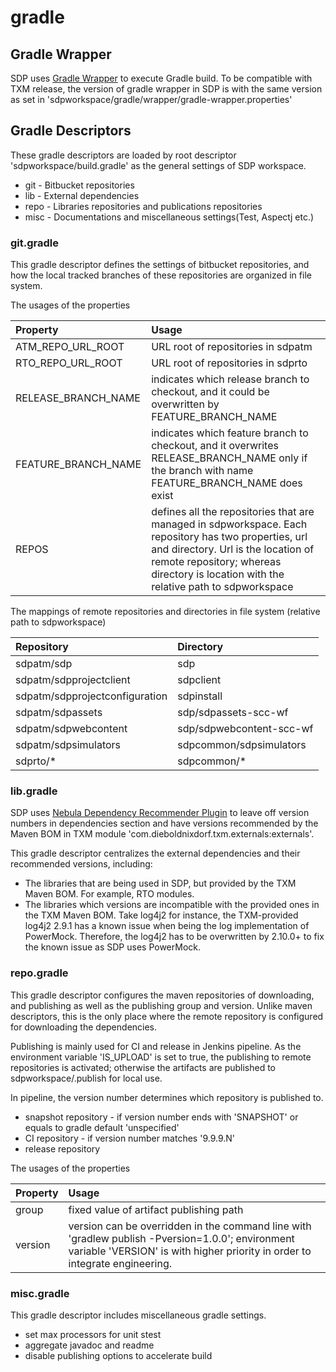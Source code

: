 # gradle

## Gradle Wrapper

SDP uses
[Gradle Wrapper](https://docs.gradle.org/current/userguide/gradle_wrapper.html)
to execute Gradle build. To be compatible with TXM release, the version
of gradle wrapper in SDP is with the same version as set in
'sdpworkspace/gradle/wrapper/gradle-wrapper.properties'

## Gradle Descriptors

These gradle descriptors are loaded by root descriptor
'sdpworkspace/build.gradle' as the general settings of SDP workspace.

- git - Bitbucket repositories
- lib - External dependencies
- repo - Libraries repositories and publications repositories
- misc - Documentations and miscellaneous settings(Test, Aspectj etc.)

### git.gradle

This gradle descriptor defines the settings of bitbucket repositories,
and how the local tracked branches of these repositories are organized
in file system.

The usages of the properties

| Property            | Usage                                                                                                                                                                                                                                |
|:--------------------|:-------------------------------------------------------------------------------------------------------------------------------------------------------------------------------------------------------------------------------------|
| ATM_REPO_URL_ROOT   | URL root of repositories in sdpatm                                                                                                                                                                                                   |
| RTO_REPO_URL_ROOT   | URL root of repositories in sdprto                                                                                                                                                                                                   |
| RELEASE_BRANCH_NAME | indicates which release branch to checkout, and it could be overwritten by FEATURE_BRANCH_NAME                                                                                                                                       |
| FEATURE_BRANCH_NAME | indicates which feature branch to checkout, and it overwrites RELEASE_BRANCH_NAME only if the branch with name FEATURE_BRANCH_NAME does exist                                                                                        |
| REPOS               | defines all the repositories that are managed in sdpworkspace. Each repository has two properties, url and directory. Url is the location of remote repository; whereas directory is location with the relative path to sdpworkspace |

The mappings of remote repositories and directories in file system 
(relative path to sdpworkspace)

| Repository                     | Directory                |
|:-------------------------------|:-------------------------|
| sdpatm/sdp                     | sdp                      |
| sdpatm/sdpprojectclient        | sdpclient                |
| sdpatm/sdpprojectconfiguration | sdpinstall               |
| sdpatm/sdpassets               | sdp/sdpassets-scc-wf     |
| sdpatm/sdpwebcontent           | sdp/sdpwebcontent-scc-wf |
| sdpatm/sdpsimulators           | sdpcommon/sdpsimulators  |
| sdprto/*                       | sdpcommon/*              |

### lib.gradle

SDP uses
[Nebula Dependency Recommender Plugin](https://github.com/nebula-plugins/nebula-dependency-recommender-plugin)
to leave off version numbers in dependencies section and have versions
recommended by the Maven BOM in TXM module
'com.dieboldnixdorf.txm.externals:externals'.

This gradle descriptor centralizes the external dependencies and their
recommended versions, including:

- The libraries that are being used in SDP, but provided by the TXM
  Maven BOM. For example, RTO modules.
- The libraries which versions are incompatible with the provided ones
  in the TXM Maven BOM. Take log4j2 for instance, the TXM-provided
  log4j2 2.9.1 has a known issue when being the log implementation of
  PowerMock. Therefore, the log4j2 has to be overwritten by 2.10.0+ to
  fix the known issue as SDP uses PowerMock.

### repo.gradle

This gradle descriptor configures the maven repositories of downloading,
and publishing as well as the publishing group and version. Unlike maven
descriptors, this is the only place where the remote repository is
configured for downloading the dependencies.

Publishing is mainly used for CI and release in Jenkins pipeline. As the
environment variable 'IS_UPLOAD' is set to true, the publishing to
remote repositories is activated; otherwise the artifacts are published
to sdpworkspace/.publish for local use.

In pipeline, the version number determines which repository is
published to.

- snapshot repository - if version number ends with 'SNAPSHOT' or equals
  to gradle default 'unspecified'
- CI repository - if version number matches '9.9.9.N'
- release repository

The usages of the properties

| Property | Usage                                                                                                                                                                           |
|:---------|:--------------------------------------------------------------------------------------------------------------------------------------------------------------------------------|
| group    | fixed value of artifact publishing path                                                                                                                                         |
| version  | version can be overridden in the command line with 'gradlew publish -Pversion=1.0.0'; environment variable 'VERSION' is with higher priority in order to integrate engineering. |

### misc.gradle

This gradle descriptor includes miscellaneous gradle settings.

- set max processors for unit stest
- aggregate javadoc and readme
- disable publishing options to accelerate build 